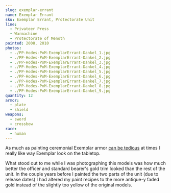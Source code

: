 ```yaml
---
slug: exemplar-errant
name: Exemplar Errant
sku: Exemplar Errant, Protectorate Unit
line:
  - Privateer Press
  - Warmachine
  - Protectorate of Menoth
painted: 2008, 2010
photos:
  - ./PP-Hodes-PoM-ExemplarErrant-Dankel_1.jpg
  - ./PP-Hodes-PoM-ExemplarErrant-Dankel_2.jpg
  - ./PP-Hodes-PoM-ExemplarErrant-Dankel_3.jpg
  - ./PP-Hodes-PoM-ExemplarErrant-Dankel_4.jpg
  - ./PP-Hodes-PoM-ExemplarErrant-Dankel_5.jpg
  - ./PP-Hodes-PoM-ExemplarErrant-Dankel_6.jpg
  - ./PP-Hodes-PoM-ExemplarErrant-Dankel_7.jpg
  - ./PP-Hodes-PoM-ExemplarErrant-Dankel_8.jpg
  - ./PP-Hodes-PoM-ExemplarErrant-Dankel_9.jpg
quantity: 12
armor:
  - plate
  - shield
weapons:
  - sword
  - crossbow
race:
  - human
---
```


As much as painting ceremonial Exemplar armor [can be tedious](http://www.dankelzahn.com/blog/2009/09/29/exemplar-of-hate/) at times I really like way Exemplar look on the tabletop.

What stood out to me while I was photographing this models was how much better the officer and standard bearer's gold trim looked than the rest of the unit. In the couple years before I painted the two parts of the unit (due to release dates) I had altered my paint recipes to the more antique-y faded gold instead of the slightly too yellow of the original models.
